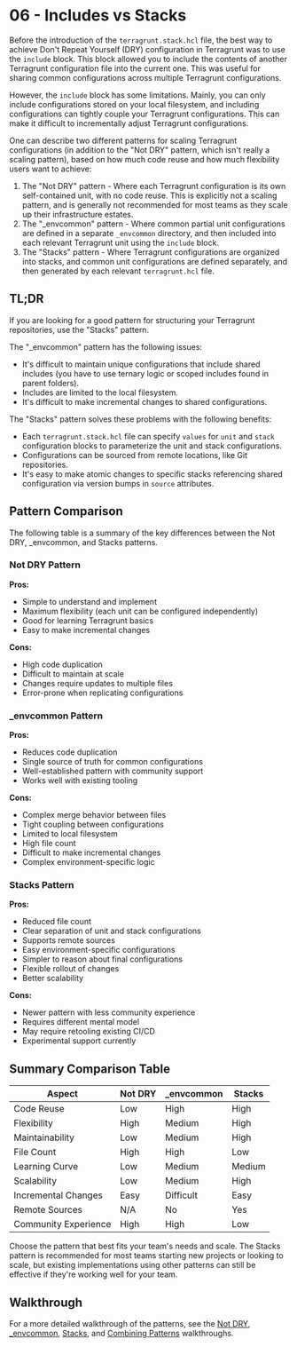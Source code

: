 # 06 - Includes vs Stacks

Before the introduction of the `terragrunt.stack.hcl` file, the best way to achieve Don't Repeat Yourself (DRY) configuration in Terragrunt was to use the `include` block. This block allowed you to include the contents of another Terragrunt configuration file into the current one. This was useful for sharing common configurations across multiple Terragrunt configurations.

However, the `include` block has some limitations. Mainly, you can only include configurations stored on your local filesystem, and including configurations can tightly couple your Terragrunt configurations. This can make it difficult to incrementally adjust Terragrunt configurations.

One can describe two different patterns for scaling Terragrunt configurations (in addition to the "Not DRY" pattern, which isn't really a scaling pattern), based on how much code reuse and how much flexibility users want to achieve:

1. The "Not DRY" pattern - Where each Terragrunt configuration is its own self-contained unit, with no code reuse. This is explicitly not a scaling pattern, and is generally not recommended for most teams as they scale up their infrastructure estates.
2. The "_envcommon" pattern - Where common partial unit configurations are defined in a separate `_envcommon` directory, and then included into each relevant Terragrunt unit using the `include` block.
3. The "Stacks" pattern - Where Terragrunt configurations are organized into stacks, and common unit configurations are defined separately, and then generated by each relevant `terragrunt.hcl` file.

## TL;DR

If you are looking for a good pattern for structuring your Terragrunt repositories, use the "Stacks" pattern.

The "_envcommon" pattern has the following issues:

- It's difficult to maintain unique configurations that include shared includes (you have to use ternary logic or scoped includes found in parent folders).
- Includes are limited to the local filesystem.
- It's difficult to make incremental changes to shared configurations.

The "Stacks" pattern solves these problems with the following benefits:

- Each `terragrunt.stack.hcl` file can specify `values` for `unit` and `stack` configuration blocks to parameterize the unit and stack configurations.
- Configurations can be sourced from remote locations, like Git repositories.
- It's easy to make atomic changes to specific stacks referencing shared configuration via version bumps in `source` attributes.

## Pattern Comparison

The following table is a summary of the key differences between the Not DRY, _envcommon, and Stacks patterns.

### Not DRY Pattern

**Pros:**

- Simple to understand and implement
- Maximum flexibility (each unit can be configured independently)
- Good for learning Terragrunt basics
- Easy to make incremental changes

**Cons:**

- High code duplication
- Difficult to maintain at scale
- Changes require updates to multiple files
- Error-prone when replicating configurations

### _envcommon Pattern

**Pros:**

- Reduces code duplication
- Single source of truth for common configurations
- Well-established pattern with community support
- Works well with existing tooling

**Cons:**

- Complex merge behavior between files
- Tight coupling between configurations
- Limited to local filesystem
- High file count
- Difficult to make incremental changes
- Complex environment-specific logic

### Stacks Pattern

**Pros:**

- Reduced file count
- Clear separation of unit and stack configurations
- Supports remote sources
- Easy environment-specific configurations
- Simpler to reason about final configurations
- Flexible rollout of changes
- Better scalability

**Cons:**

- Newer pattern with less community experience
- Requires different mental model
- May require retooling existing CI/CD
- Experimental support currently

## Summary Comparison Table

| Aspect | Not DRY | _envcommon | Stacks |
|--------|---------|------------|---------|
| Code Reuse | Low | High | High |
| Flexibility | High | Medium | High |
| Maintainability | Low | Medium | High |
| File Count | High | High | Low |
| Learning Curve | Low | Medium | Medium |
| Scalability | Low | Medium | High |
| Incremental Changes | Easy | Difficult | Easy |
| Remote Sources | N/A | No | Yes |
| Community Experience | High | High | Low |

Choose the pattern that best fits your team's needs and scale. The Stacks pattern is recommended for most teams starting new projects or looking to scale, but existing implementations using other patterns can still be effective if they're working well for your team.

## Walkthrough

For a more detailed walkthrough of the patterns, see the [Not DRY](../01-not-dry), [_envcommon](../02-envcommon), [Stacks](../03-stacks), and [Combining Patterns](../04-combining-patterns) walkthroughs.

